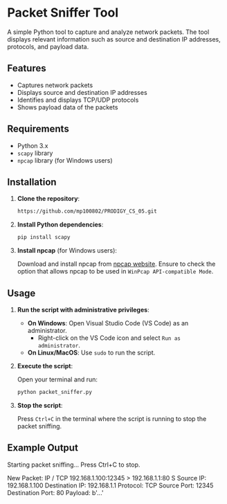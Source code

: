 # Packet Sniffer Tool

A simple Python tool to capture and analyze network packets. The tool displays relevant information such as source and destination IP addresses, protocols, and payload data.

## Features

- Captures network packets
- Displays source and destination IP addresses
- Identifies and displays TCP/UDP protocols
- Shows payload data of the packets

## Requirements

- Python 3.x
- `scapy` library
- `npcap` library (for Windows users)

## Installation

1. **Clone the repository**:

    ```bash
    https://github.com/mp100802/PRODIGY_CS_05.git
    ```

2. **Install Python dependencies**:

    ```bash
    pip install scapy
    ```

3. **Install npcap** (for Windows users):

    Download and install npcap from [npcap website](https://nmap.org/npcap/). Ensure to check the option that allows npcap to be used in `WinPcap API-compatible Mode`.

## Usage

1. **Run the script with administrative privileges**:

    - **On Windows**: Open Visual Studio Code (VS Code) as an administrator.
      - Right-click on the VS Code icon and select `Run as administrator`.
    - **On Linux/MacOS**: Use `sudo` to run the script.

2. **Execute the script**:

    Open your terminal and run:

    ```bash
    python packet_sniffer.py
    ```

3. **Stop the script**:

    Press `Ctrl+C` in the terminal where the script is running to stop the packet sniffing.

## Example Output
Starting packet sniffing... Press Ctrl+C to stop.

New Packet: IP / TCP 192.168.1.100:12345 > 192.168.1.1:80 S
Source IP: 192.168.1.100
Destination IP: 192.168.1.1
Protocol: TCP
Source Port: 12345
Destination Port: 80
Payload: b'...'

